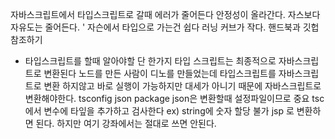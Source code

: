 자바스크립트에서 타입스크립트로 갈때 에러가 줄어든다 안정성이 올라간다.
자스보다 자유도는 줄어든다. '
자슨에서 타입으로 가는건 쉽다 러닝 커브가 작다.
핸드북과 깃헙 참조하기

- 타입스크립트를 할때 알아야할 단 한가지
타입 스크립트는 최종적으로 자바스크립트로 변환된다
노드를 만든 사람이 디노를 만들었는데 타입스크립트를 자바스크립트로 변환 하지않고 바로 실행이 가능하지만 대세가 아니기 때문에 자바스크립트로 변환해야한다.
tsconfig json package json은 변환할때 설정파일이므로 중요
tsc 에서 변수에 타잎을 추가하고 검사한다 ex) string에 숫자 할당 불가
jsp 로 변환하면 된다.
하지만 여기 강좌에서는 절대로 쓰면 안된다.

